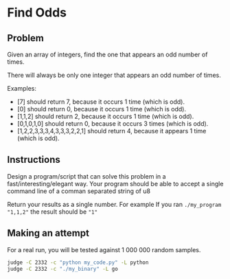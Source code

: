 # Find Odds

## Problem

Given an array of integers, find the one that appears an odd number of times.

There will always be only one integer that appears an odd number of times.

Examples:

- [7] should return 7, because it occurs 1 time (which is odd).
- [0] should return 0, because it occurs 1 time (which is odd).
- [1,1,2] should return 2, because it occurs 1 time (which is odd).
- [0,1,0,1,0] should return 0, because it occurs 3 times (which is odd).
- [1,2,2,3,3,3,4,3,3,3,2,2,1] should return 4, because it appears 1 time (which is odd).

## Instructions

Design a program/script that can solve this problem in a fast/interesting/elegant way.
Your program should be able to accept a single command line of a comman separated string of u8

Return your results as a single number.
For example If you ran `./my_program "1,1,2"` the result should be `"1"`

## Making an attempt

For a real run, you will be tested against 1 000 000 random samples.

```bash
judge -C 2332 -c "python my_code.py" -L python
judge -C 2332 -c "./my_binary" -L go
```

